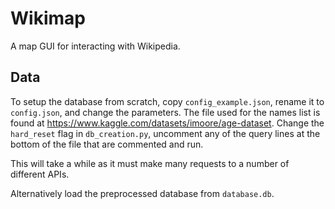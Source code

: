 # Wikimap

A map GUI for interacting with Wikipedia.

## Data

To setup the database from scratch, copy `config_example.json`, rename it to `config.json`, and change the parameters. The file used for the names list is found at https://www.kaggle.com/datasets/imoore/age-dataset. Change the `hard_reset` flag in `db_creation.py`, uncomment any of the query lines at the bottom of the file that are commented and run.

This will take a while as it must make many requests to a number of different APIs.

Alternatively load the preprocessed database from `database.db`.